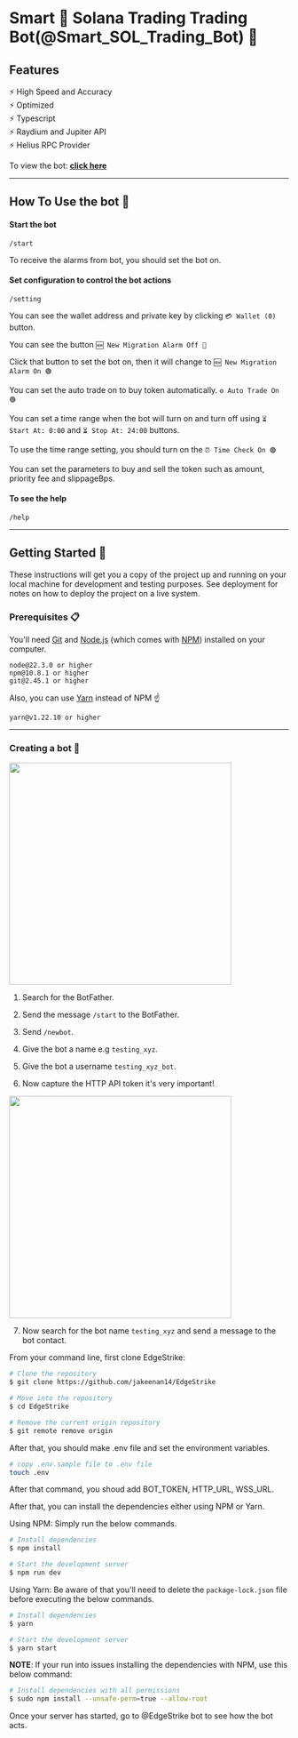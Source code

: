 # Smart 🦊 Solana Trading Trading Bot(@Smart_SOL_Trading_Bot) 🎯

## Features

⚡️ High Speed and Accuracy\
⚡️ Optimized\
⚡️ Typescript\
⚡️ Raydium and Jupiter API\
⚡️ Helius RPC Provider

To view the bot: **[click here](https://web.telegram.org/k/#@Smart_SOL_Trading_Bot)**

---

## How To Use the bot 🔧

#### Start the bot

```
/start
```

To receive the alarms from bot, you should set the bot on.

#### Set configuration to control the bot actions

```
/setting
```

You can see the wallet address and private key by clicking `💳 Wallet (0)` button.

You can see the button `🆕 New Migration Alarm Off 🔴`

Click that button to set the bot on, then it will change to `🆕 New Migration Alarm On 🟢`

You can set the auto trade on to buy token automatically. `⚙ Auto Trade On 🟢`

You can set a time range when the bot will turn on and turn off using `⏳ Start At: 0:00` and `⏳ Stop At: 24:00` buttons.

To use the time range setting, you should turn on the `⏰ Time Check On 🟢`

You can set the parameters to buy and sell the token such as amount, priority fee and slippageBps.

#### To see the help

```
/help
```

---

## Getting Started 🚀

These instructions will get you a copy of the project up and running on your local machine for development and testing purposes. See deployment for notes on how to deploy the project on a live system.

### Prerequisites 📋

You'll need [Git](https://git-scm.com) and [Node.js](https://nodejs.org/en/download/) (which comes with [NPM](http://npmjs.com)) installed on your computer.

```
node@22.3.0 or higher
npm@10.8.1 or higher
git@2.45.1 or higher
```

Also, you can use [Yarn](https://yarnpkg.com/) instead of NPM ☝️

```
yarn@v1.22.10 or higher
```

---

### Creating a bot 🤖

[<img src="img/botfather.png" width="400"/>](img/botfather.png)

1. Search for the BotFather.

2. Send the message `/start` to the BotFather.

3. Send `/newbot`.

4. Give the bot a name e.g `testing_xyz`.

5. Give the bot a username `testing_xyz_bot`.

6. Now capture the HTTP API token it's very important!

[<img src="img/bot.png" width="400"/>](img/bot.png)

7. Now search for the bot name `testing_xyz` and send a message to the bot contact.

From your command line, first clone EdgeStrike:

```bash
# Clone the repository
$ git clone https://github.com/jakeenan14/EdgeStrike

# Move into the repository
$ cd EdgeStrike

# Remove the current origin repository
$ git remote remove origin
```

After that, you should make .env file and set the environment variables.

```bash
# copy .env.sample file to .env file
touch .env
```

After that command, you shoud add BOT_TOKEN, HTTP_URL, WSS_URL.

After that, you can install the dependencies either using NPM or Yarn.

Using NPM: Simply run the below commands.

```bash
# Install dependencies
$ npm install

# Start the development server
$ npm run dev
```

Using Yarn: Be aware of that you'll need to delete the `package-lock.json` file before executing the below commands.

```bash
# Install dependencies
$ yarn

# Start the development server
$ yarn start
```

**NOTE**:
If your run into issues installing the dependencies with NPM, use this below command:

```bash
# Install dependencies with all permissions
$ sudo npm install --unsafe-perm=true --allow-root
```

Once your server has started, go to @EdgeStrike bot to see how the bot acts.
